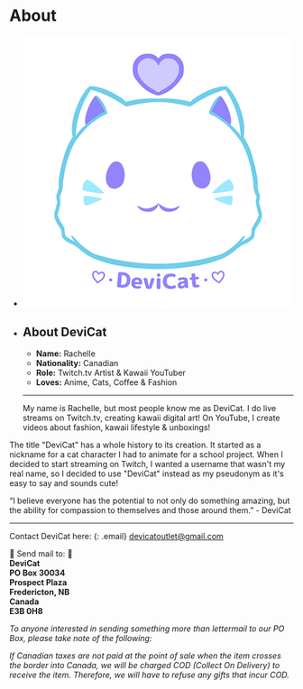 # About

* ![](img/devicatlogobrand.png)

* ## About DeviCat
  * **Name:** Rachelle 
  * **Nationality:** Canadian
  * **Role:** Twitch.tv Artist & Kawaii YouTuber
  * **Loves:** Anime, Cats, Coffee & Fashion

  ---

  My name is Rachelle, but most people know me as DeviCat. I do live streams on Twitch.tv, creating kawaii digital art! On YouTube, I create videos about fashion, kawaii lifestyle & unboxings!

The title "DeviCat" has a whole history to its creation. It started as a nickname for a cat character I had to animate for a school project. When I decided to start streaming on Twitch, I wanted a username that wasn't my real name, so I decided to use "DeviCat" instead as my pseudonym as it's easy to say and sounds cute!

“I believe everyone has the potential to not only do something amazing, but the ability for compassion to themselves and those around them.” - DeviCat

---

Contact DeviCat here:
{: .email}
[devicatoutlet@gmail.com](mailto:devicatoutlet@gmail.com)

💌 Send mail to: 💌<br>
<b>DeviCat <br>
PO Box 30034 <br>
Prospect Plaza <br>
Fredericton, NB <br>
Canada <br>
E3B 0H8 </b> <br>

<i>To anyone interested in sending something more than lettermail to our PO Box,
please take note of the following:</i>

<i>If Canadian taxes are not paid at the point of sale when the item crosses the
border into Canada, we will be charged COD (Collect On Delivery) to receive
the item. Therefore, we will have to refuse any gifts that incur COD.</i>